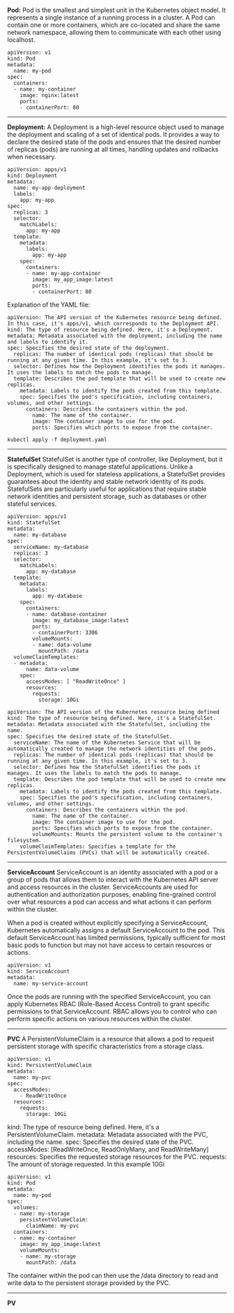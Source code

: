 **Pod:**
Pod is the smallest and simplest unit in the Kubernetes object model. 
It represents a single instance of a running process in a cluster. 
A Pod can contain one or more containers, which are co-located and share the
same network namespace, allowing them to communicate with each other using localhost.

```
apiVersion: v1
kind: Pod
metadata:
  name: my-pod
spec:
  containers:
  - name: my-container
    image: nginx:latest
    ports:
    - containerPort: 80

```
****************************************************************************************************
**Deployment:**
A Deployment is a high-level resource object used to manage the deployment and scaling of a set of identical pods. It provides a way to declare the desired state of the pods and ensures that the desired number of replicas (pods) are running at all times, handling updates and rollbacks when necessary.


```
apiVersion: apps/v1
kind: Deployment
metadata:
  name: my-app-deployment
  labels:
    app: my-app
spec:
  replicas: 3
  selector:
    matchLabels:
      app: my-app
  template:
    metadata:
      labels:
        app: my-app
    spec:
      containers:
      - name: my-app-container
        image: my_app_image:latest
        ports:
        - containerPort: 80
```


Explanation of the YAML file:
```
apiVersion: The API version of the Kubernetes resource being defined. In this case, it's apps/v1, which corresponds to the Deployment API.
kind: The type of resource being defined. Here, it's a Deployment.
metadata: Metadata associated with the deployment, including the name and labels to identify it.
spec: Specifies the desired state of the deployment.
  replicas: The number of identical pods (replicas) that should be running at any given time. In this example, it's set to 3.
  selector: Defines how the Deployment identifies the pods it manages. It uses the labels to match the pods to manage.
  template: Describes the pod template that will be used to create new replicas.
    metadata: Labels to identify the pods created from this template.
    spec: Specifies the pod's specification, including containers, volumes, and other settings.
      containers: Describes the containers within the pod.
        name: The name of the container.
        image: The container image to use for the pod.
        ports: Specifies which ports to expose from the container.
```

```
kubectl apply -f deployment.yaml
```
*******************************************************************************************************
**StatefulSet**
StatefulSet is another type of controller, like Deployment, but it is specifically designed to manage stateful applications. Unlike a Deployment, which is used for stateless applications, a StatefulSet provides guarantees about the identity and stable network identity of its pods. StatefulSets are particularly useful for applications that require stable network identities and persistent storage, such as databases or other stateful services.

```
apiVersion: apps/v1
kind: StatefulSet
metadata:
  name: my-database
spec:
  serviceName: my-database
  replicas: 3
  selector:
    matchLabels:
      app: my-database
  template:
    metadata:
      labels:
        app: my-database
    spec:
      containers:
      - name: database-container
        image: my_database_image:latest
        ports:
        - containerPort: 3306
        volumeMounts:
        - name: data-volume
          mountPath: /data
  volumeClaimTemplates:
  - metadata:
      name: data-volume
    spec:
      accessModes: [ "ReadWriteOnce" ]
      resources:
        requests:
          storage: 10Gi
```

```
apiVersion: The API version of the Kubernetes resource being defined
kind: The type of resource being defined. Here, it's a StatefulSet.
metadata: Metadata associated with the StatefulSet, including the name.
spec: Specifies the desired state of the StatefulSet.
  serviceName: The name of the Kubernetes Service that will be automatically created to manage the network identities of the pods.
  replicas: The number of identical pods (replicas) that should be running at any given time. In this example, it's set to 3.
  selector: Defines how the StatefulSet identifies the pods it manages. It uses the labels to match the pods to manage.
  template: Describes the pod template that will be used to create new replicas.
    metadata: Labels to identify the pods created from this template.
    spec: Specifies the pod's specification, including containers, volumes, and other settings.
      containers: Describes the containers within the pod.
        name: The name of the container.
        image: The container image to use for the pod.
        ports: Specifies which ports to expose from the container.
        volumeMounts: Mounts the persistent volume to the container's filesystem.
    volumeClaimTemplates: Specifies a template for the PersistentVolumeClaims (PVCs) that will be automatically created.
```

*******************************************************************************************************
**ServiceAccount**
ServiceAccount is an identity associated with a pod or a group of pods that allows them to interact with the Kubernetes API server and access resources in the cluster. ServiceAccounts are used for authentication and authorization purposes, enabling fine-grained control over what resources a pod can access and what actions it can perform within the cluster.

When a pod is created without explicitly specifying a ServiceAccount, Kubernetes automatically assigns a default ServiceAccount to the pod. This default ServiceAccount has limited permissions, typically sufficient for most basic pods to function but may not have access to certain resources or actions.

```
apiVersion: v1
kind: ServiceAccount
metadata:
  name: my-service-account
```

Once the pods are running with the specified ServiceAccount, you can apply Kubernetes RBAC (Role-Based Access Control) to grant specific permissions to that ServiceAccount. RBAC allows you to control who can perform specific actions on various resources within the cluster.
*******************************************************************************************************

**PVC**
A PersistentVolumeClaim is a resource that allows a pod to request persistent storage with specific characteristics from a storage class. 

```
apiVersion: v1
kind: PersistentVolumeClaim
metadata:
  name: my-pvc
spec:
  accessModes:
    - ReadWriteOnce
  resources:
    requests:
      storage: 10Gi
```
kind: The type of resource being defined. Here, it's a PersistentVolumeClaim.
metadata: Metadata associated with the PVC, including the name.
spec: Specifies the desired state of the PVC.
  accessModes: [ReadWriteOnce, ReadOnlyMany, and ReadWriteMany]
  resources: Specifies the requested storage resources for the PVC.
  requests: The amount of storage requested. In this example 10Gi


```
apiVersion: v1
kind: Pod
metadata:
  name: my-pod
spec:
  volumes:
  - name: my-storage
    persistentVolumeClaim:
      claimName: my-pvc
  containers:
  - name: my-container
    image: my_app_image:latest
    volumeMounts:
    - name: my-storage
      mountPath: /data
```
The container within the pod can then use the /data directory to read and write data to the persistent storage provided by the PVC.


*******************************************************************************************************
**PV**
